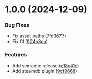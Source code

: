 # 1.0.0 (2024-12-09)


### Bug Fixes

* Fix asset paths ([7fd3677](https://github.com/shdwmtr/plugdb/commit/7fd3677be6dd8d2b5b535b3ddaab3e7318b01b15))
* Fix CI ([924b8da](https://github.com/shdwmtr/plugdb/commit/924b8daa96277a301cc476883803ac7d1bdfbd46))


### Features

* Add semantic release ([e18c41c](https://github.com/shdwmtr/plugdb/commit/e18c41c8b680c70f9811511e37d16cb07a7f5723))
* Add steamdb plugin ([9cf9668](https://github.com/shdwmtr/plugdb/commit/9cf9668858564e4e73edc365d31cc6540e90e316))
